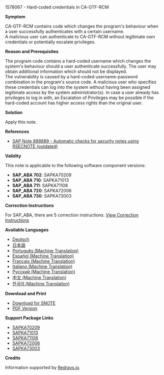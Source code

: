 1578067 - Hard-coded credentials in CA-GTF-RCM

**Symptom**

CA-GTF-RCM contains code which changes the program's behaviour when a user successfully authenticates with a certain username.  
A malicious user can authenticate to CA-GTF-RCM without legitimate own credentials or potentially escalate privileges.

**Reason and Prerequisites**

The program code contains a hard-coded username which changes the system's behaviour should a user authenticate successfully. The user may obtain additional information which should not be displayed.  
The vulnerability is caused by a hard-coded username-password combination in the program's source code. A malicious user who specifies these credentials can log into the system without having been assigned legitimate access by the system administrator(s). In case a user already has privileges to log in with, an Escalation of Privileges may be possible if the hard-coded account has higher access rights than the original user.

**Solution**

Apply this note.

**References**

- [SAP Note 888889 - Automatic checks for security notes using RSECNOTE (outdated)](https://me.sap.com/notes/888889)

**Validity**

This note is applicable to the following software component versions:

- **SAP_ABA 702**: SAPKA70209
- **SAP_ABA 710**: SAPKA71013
- **SAP_ABA 711**: SAPKA71108
- **SAP_ABA 720**: SAPKA72006
- **SAP_ABA 730**: SAPKA73003

**Correction Instructions**

For SAP_ABA, there are 5 correction instructions. [View Correction Instructions](https://me.sap.com/corrins/0001578067/44)

**Available Languages**

- [Deutsch](https://me.sap.com/notes/0001578067/D)
- [日本語](https://me.sap.com/notes/0001578067/J)
- [Português (Machine Translation)](https://me.sap.com/notes/0001578067/P)
- [Español (Machine Translation)](https://me.sap.com/notes/0001578067/S)
- [Français (Machine Translation)](https://me.sap.com/notes/0001578067/F)
- [Italiano (Machine Translation)](https://me.sap.com/notes/0001578067/I)
- [Русский (Machine Translation)](https://me.sap.com/notes/0001578067/R)
- [中文 (Machine Translation)](https://me.sap.com/notes/0001578067/1)
- [한국어 (Machine Translation)](https://me.sap.com/notes/0001578067/3)

**Download and Print**

- [Download for SNOTE](https://notesdownloads.sap.com/note/0040000009363662017)
- [PDF Version](https://userapps.support.sap.com/sap/support/sfm/notes/print/0001578067?language=en-US&token=8A91902F9C20CEEF6A7F8575031B9A8A)

**Support Package Links**

- [SAPKA70209](https://me.sap.com/supportpackage/SAPKA70209)
- [SAPKA71013](https://me.sap.com/supportpackage/SAPKA71013)
- [SAPKA71108](https://me.sap.com/supportpackage/SAPKA71108)
- [SAPKA72006](https://me.sap.com/supportpackage/SAPKA72006)
- [SAPKA73003](https://me.sap.com/supportpackage/SAPKA73003)

**Credits**

Information supported by [Redrays.io](https://redrays.io).